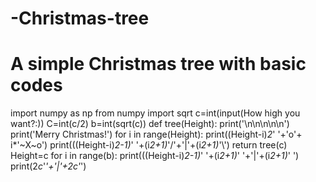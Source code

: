 # -Christmas-tree
# A simple Christmas tree with basic codes
import numpy as np
from numpy import sqrt
c=int(input(How high you want?:))
C=int(c/2)
b=int(sqrt(c))
def tree(Height):
    print('\n\n\n\n\n')
    print('Merry Christmas!')
    for i in range(Height):
        print((Height-i)*2*' '+'o'+ i*'~X~o')
        print(((Height-i)*2-1)*' '+(i*2+1)*'/'+'|'+(i*2+1)*'\\')
    return
tree(c)
Height=c
for  i in range(b):
    print(((Height-i)*2-1)*' '+(i*2+1)*' '+'|'+(i*2+1)*' ')
print(2*c*'_'+'|'+2*c*'_')


